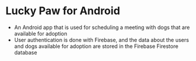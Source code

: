 # Lucky Paw for Android

- An Android app that is used for scheduling a meeting with dogs that are available for adoption
- User authentication is done with Firebase, and the data about the users and dogs available for adoption are stored in the Firebase Firestore
database
